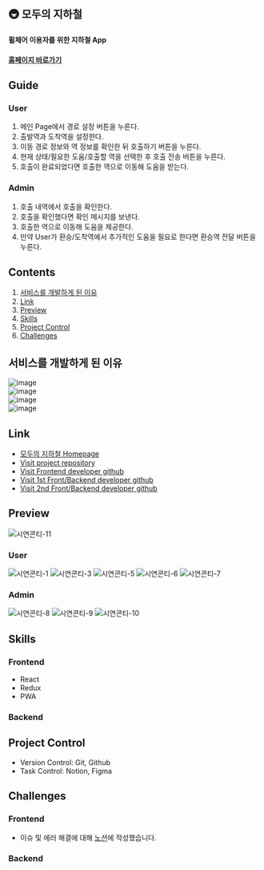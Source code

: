 ## 🚇 모두의 지하철
#### 휠체어 이용자를 위한 지하철 App
#### [홈페이지 바로가기](everyones-subway.vercel.app)

## Guide

### User
1. 메인 Page에서 경로 설정 버튼을 누른다.
2. 출발역과 도착역을 설정한다. 
3. 이동 경로 정보와 역 정보를 확인한 뒤 호출하기 버튼을 누른다.
4. 현재 상태/필요한 도움/호출할 역을 선택한 후 호출 전송 버튼을 누른다.
5. 호출이 완료되었다면 호출한 역으로 이동해 도움을 받는다.

### Admin
1. 호출 내역에서 호출을 확인한다.
2. 호출을 확인했다면 확인 메시지를 보낸다.
3. 호출한 역으로 이동해 도움을 제공한다.
4. 만약 User가 환승/도착역에서 추가적인 도움을 필요로 한다면 환승역 전달 버튼을 누른다.

## Contents
1. [서비스를 개발하게 된 이유](#서비스를-개발하게-된-이유)
2. [Link](#Link)
3. [Preview](#Preview)
5. [Skills](#Skills)
6. [Project Control](#Project-Control)
7. [Challenges](#Challenges)
   
## 서비스를 개발하게 된 이유
![image](https://github.com/Legitgoons/Everyones-Subway/assets/101088491/5ab691b7-c9e9-4fc3-bf57-5e68d72d5d29)<br>
![image](https://github.com/Legitgoons/Everyones-Subway/assets/101088491/4eb01a4e-706e-464e-9ba4-040d9834b179)<br>
![image](https://github.com/Legitgoons/Everyones-Subway/assets/101088491/01230f12-f33a-4bbe-8a73-11dbbd234fde)<br>
![image](https://github.com/Legitgoons/Everyones-Subway/assets/101088491/26b8665c-5104-4a88-bc00-6c99aec3b849)<br>

## Link
 - [모두의 지하철 Homepage](everyones-subway.vercel.app)
 - [Visit project repository](https://github.com/Legitgoons/Everyones-Subway)
 - [Visit Frontend developer github](https://github.com/Legitgoons)
 - [Visit 1st Front/Backend developer github](https://github.com/sksksk705)
 - [Visit 2nd Front/Backend developer github](https://github.com/harvinat0r)

## Preview
![시연콘티-11](https://github.com/Legitgoons/Everyones-Subway/assets/101088491/2a3a294e-c315-4a2a-a2ed-1d3d53bd1f3b)

### User
![시연콘티-1](https://github.com/Legitgoons/Everyones-Subway/assets/101088491/c9735127-e1d3-465c-a553-ea896ec0a7cd)
![시연콘티-3](https://github.com/Legitgoons/Everyones-Subway/assets/101088491/1e97d463-a403-4fd6-844b-acb9aba329da)
![시연콘티-5](https://github.com/Legitgoons/Everyones-Subway/assets/101088491/bb8a1263-563f-47c0-b406-125e2bcdc168)
![시연콘티-6](https://github.com/Legitgoons/Everyones-Subway/assets/101088491/819e13e1-3030-43e2-812a-bdc3ec633266)
![시연콘티-7](https://github.com/Legitgoons/Everyones-Subway/assets/101088491/8bbca093-c260-46f4-bdc7-c17c62192f82)

### Admin
![시연콘티-8](https://github.com/Legitgoons/Everyones-Subway/assets/101088491/3e5cba10-08f5-4ce0-99d0-0a91499f8cde)
![시연콘티-9](https://github.com/Legitgoons/Everyones-Subway/assets/101088491/a8c7578a-316b-47f8-a5a9-8027fb299d2d)
![시연콘티-10](https://github.com/Legitgoons/Everyones-Subway/assets/101088491/c495dce7-3c90-4b00-b583-1b2a982b55b5)

## Skills
### Frontend
 - React
 - Redux
 - PWA

### Backend

## Project Control
- Version Control: Git, Github
- Task Control: Notion, Figma

## Challenges

### Frontend
- 이슈 및 에러 해결에 대해 [노션](https://www.notion.so/f6402c01f12b4ffd8e34d4e1e1b49cea)에 작성했습니다.

### Backend
